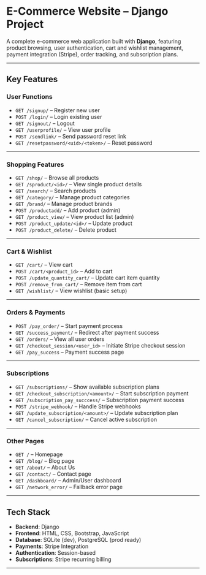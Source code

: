 # E-Commerce Website – Django Project

A complete e-commerce web application built with **Django**, featuring product browsing, user authentication, cart and wishlist management, payment integration (Stripe), order tracking, and subscription plans.

---
## Key Features

### User Functions
- `GET /signup/` – Register new user
- `POST /login/` – Login existing user
- `GET /signout/` – Logout
- `GET /userprofile/` – View user profile
- `POST /sendlink/` – Send password reset link
- `GET /resetpassword/<uid>/<token>/` – Reset password

---

### Shopping Features
- `GET /shop/` – Browse all products
- `GET /sproduct/<id>/` – View single product details
- `GET /search/` – Search products
- `GET /category/` – Manage product categories
- `GET /brand/` – Manage product brands
- `POST /productadd/` – Add product (admin)
- `GET /product_view/` – View product list (admin)
- `POST /product_update/<id>/` – Update product
- `POST /product_delete/` – Delete product

---

### Cart & Wishlist
- `GET /cart/` – View cart
- `POST /cart/<product_id>` – Add to cart
- `POST /update_quantity_cart/` – Update cart item quantity
- `POST /remove_from_cart/` – Remove item from cart
- `GET /wishlist/` – View wishlist (basic setup)

---

### Orders & Payments
- `POST /pay_order/` – Start payment process
- `GET /success_payment/` – Redirect after payment success
- `GET /orders/` – View all user orders
- `GET /checkout_session/<user_id>` – Initiate Stripe checkout session
- `GET /pay_success` – Payment success page

---

### Subscriptions
- `GET /subscriptions/` – Show available subscription plans
- `GET /checkout_subscription/<amount>/` – Start subscription payment
- `GET /subscription_pay_succcess/` – Subscription payment success
- `POST /stripe_webhook/` – Handle Stripe webhooks
- `GET /update_subscription/<amount>/` – Update subscription plan
- `GET /cancel_subscription/` – Cancel active subscription

---

### Other Pages
- `GET /` – Homepage
- `GET /blog/` – Blog page
- `GET /about/` – About Us
- `GET /contact/` – Contact page
- `GET /dashboard/` – Admin/User dashboard
- `GET /network_error/` – Fallback error page

---

## Tech Stack

- **Backend**: Django
- **Frontend**: HTML, CSS, Bootstrap, JavaScript
- **Database**: SQLite (dev), PostgreSQL (prod ready)
- **Payments**: Stripe Integration
- **Authentication**: Session-based
- **Subscriptions**: Stripe recurring billing

---
